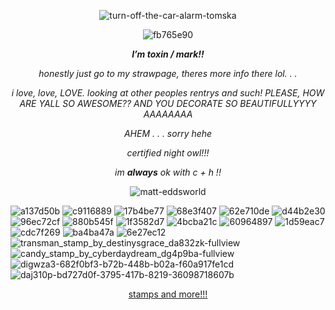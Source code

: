 <p align="center"

![turn-off-the-car-alarm-tomska](https://github.com/user-attachments/assets/93a53dc0-1ef4-4592-a6a4-3917228958ee)

 <p align="center"
  
![fb765e90](https://github.com/user-attachments/assets/6a97c882-2a6d-4b40-ab60-e9d138b20a7b)
 
 <p align="center"

 ***I’m toxin / mark!!***

 <p align="center"
  
 *honestly just go to my strawpage, theres more info there lol. . .*

<p align="center"
 
 *i love, love, LOVE. looking at other peoples rentrys and such! PLEASE, HOW ARE YALL SO AWESOME?? AND YOU DECORATE SO BEAUTIFULLYYYY AAAAAAAA*

<p align="center"
 
*AHEM . . . sorry hehe*

<p align="center"
 
*certified night owl!!!*

<p align="center"![d3eixi6-6bbabed5-bbae-4f30-a235-23ea0fb9dff3](https://github.com/user-attachments/assets/89709a14-264e-4158-b574-6fa1e1d2219f)


 *im **always** ok with c + h !!*
 
<p align="center"

![matt-eddsworld](https://github.com/user-attachments/assets/4a36ca26-b510-495d-8770-6de00850ad14)

![a137d50b](https://github.com/user-attachments/assets/c0a0e18d-edae-4a94-a0b8-60749622c589)
![c9116889](https://github.com/user-attachments/assets/f098b713-8045-4c6c-bfc8-b21a0fba43dc)
![17b4be77](https://github.com/user-attachments/assets/bb4f1534-0fca-49fe-8100-da68405d3e49)
![68e3f407](https://github.com/user-attachments/assets/eb9bd324-04dd-4c76-8ee8-dfde4aa47160)
![62e710de](https://github.com/user-attachments/assets/791bbd25-51b0-4522-9ed0-991cee109940)
![d44b2e30](https://github.com/user-attachments/assets/4c749982-bbbb-4d16-84d0-74f3d984980b)
![96ec72cf](https://github.com/user-attachments/assets/efcc9576-1040-4c0f-9b5a-d4972327e2cb)
![880b545f](https://github.com/user-attachments/assets/9cb0ff2a-cedd-4608-a8ae-073a7c34d9a6)
![1f3582d7](https://github.com/user-attachments/assets/dbfcf399-be62-4c2e-bb3d-66c6c893cd0f![a7ea4cb0](https://github.com/user-attachments/assets/f8479d47-9890-4cfb-b688-bc5275d60b09)
)
![4bcba21c](https://github.com/user-attachments/assets/54a4ecf4-cbd8-41e8-8a50-103b7283a33d)
![60964897](https://github.com/user-attachments/assets/32f74581-b7bb-4257-973a-5b864296b777)
![1d59eac7](https://github.com/user-attachments/assets/3fba47c6-72ae-436b-84da-3e9459c6c9b8)
![cdc7f269](https://github.com/user-attachments/assets/a0365340-5aae-44f9-a384-ac1fd5b5d0db)
![ba4ba47a](https://github.com/user-attachments/assets/d745acc4-2245-414d-b9d2-2758ff6da904)
![6e27ec12](https://github.com/user-attachments/assets/addc34ec-0b1a-44c2-bc05-baa9a296e222)
![transman_stamp_by_destinysgrace_da832zk-fullview](https://github.com/user-attachments/assets/4517ae07-1e73-41a0-b6b9-a95a05c6d805)
![candy_stamp_by_cyberdaydream_dg4p9ba-fullview](https://github.com/user-attachments/assets/ca1436b8-d611-4836-8eee-84c13d8a2dce)
![digwza3-682f0bf3-b72b-448b-b02a-f60a917fe1cd](https://github.com/user-attachments/assets/f1b3e74d-256b-4263-9526-f8d5c135883d)
![daj310p-bd727d0f-3795-417b-8219-36098718607b](https://github.com/user-attachments/assets/545c3d67-e96e-4cca-8552-698dbbca6cef)

<p align="center"
 
[stamps and more!!!](https://gifcity.carrd.co/)
